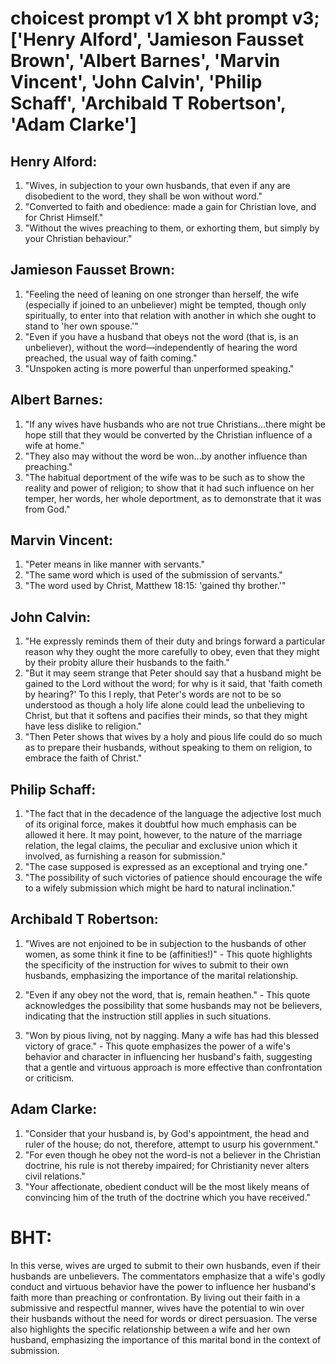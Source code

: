 # choicest prompt v1 X bht prompt v3; ['Henry Alford', 'Jamieson Fausset Brown', 'Albert Barnes', 'Marvin Vincent', 'John Calvin', 'Philip Schaff', 'Archibald T Robertson', 'Adam Clarke']

## Henry Alford:
1. "Wives, in subjection to your own husbands, that even if any are disobedient to the word, they shall be won without word." 
2. "Converted to faith and obedience: made a gain for Christian love, and for Christ Himself."
3. "Without the wives preaching to them, or exhorting them, but simply by your Christian behaviour."

## Jamieson Fausset Brown:
1. "Feeling the need of leaning on one stronger than herself, the wife (especially if joined to an unbeliever) might be tempted, though only spiritually, to enter into that relation with another in which she ought to stand to 'her own spouse.'"
2. "Even if you have a husband that obeys not the word (that is, is an unbeliever), without the word—independently of hearing the word preached, the usual way of faith coming."
3. "Unspoken acting is more powerful than unperformed speaking."

## Albert Barnes:
1. "If any wives have husbands who are not true Christians...there might be hope still that they would be converted by the Christian influence of a wife at home."
2. "They also may without the word be won...by another influence than preaching."
3. "The habitual deportment of the wife was to be such as to show the reality and power of religion; to show that it had such influence on her temper, her words, her whole deportment, as to demonstrate that it was from God."

## Marvin Vincent:
1. "Peter means in like manner with servants."
2. "The same word which is used of the submission of servants."
3. "The word used by Christ, Matthew 18:15: 'gained thy brother.'"

## John Calvin:
1. "He expressly reminds them of their duty and brings forward a particular reason why they ought the more carefully to obey, even that they might by their probity allure their husbands to the faith."
2. "But it may seem strange that Peter should say that a husband might be gained to the Lord without the word; for why is it said, that 'faith cometh by hearing?' To this I reply, that Peter's words are not to be so understood as though a holy life alone could lead the unbelieving to Christ, but that it softens and pacifies their minds, so that they might have less dislike to religion."
3. "Then Peter shows that wives by a holy and pious life could do so much as to prepare their husbands, without speaking to them on religion, to embrace the faith of Christ."

## Philip Schaff:
1. "The fact that in the decadence of the language the adjective lost much of its original force, makes it doubtful how much emphasis can be allowed it here. It may point, however, to the nature of the marriage relation, the legal claims, the peculiar and exclusive union which it involved, as furnishing a reason for submission."
2. "The case supposed is expressed as an exceptional and trying one."
3. "The possibility of such victories of patience should encourage the wife to a wifely submission which might be hard to natural inclination."

## Archibald T Robertson:
1. "Wives are not enjoined to be in subjection to the husbands of other women, as some think it fine to be (affinities!)" - This quote highlights the specificity of the instruction for wives to submit to their own husbands, emphasizing the importance of the marital relationship.

2. "Even if any obey not the word, that is, remain heathen." - This quote acknowledges the possibility that some husbands may not be believers, indicating that the instruction still applies in such situations.

3. "Won by pious living, not by nagging. Many a wife has had this blessed victory of grace." - This quote emphasizes the power of a wife's behavior and character in influencing her husband's faith, suggesting that a gentle and virtuous approach is more effective than confrontation or criticism.

## Adam Clarke:
1. "Consider that your husband is, by God's appointment, the head and ruler of the house; do not, therefore, attempt to usurp his government." 
2. "For even though he obey not the word-is not a believer in the Christian doctrine, his rule is not thereby impaired; for Christianity never alters civil relations." 
3. "Your affectionate, obedient conduct will be the most likely means of convincing him of the truth of the doctrine which you have received."


# BHT:
In this verse, wives are urged to submit to their own husbands, even if their husbands are unbelievers. The commentators emphasize that a wife's godly conduct and virtuous behavior have the power to influence her husband's faith more than preaching or confrontation. By living out their faith in a submissive and respectful manner, wives have the potential to win over their husbands without the need for words or direct persuasion. The verse also highlights the specific relationship between a wife and her own husband, emphasizing the importance of this marital bond in the context of submission.